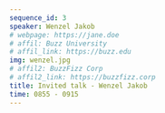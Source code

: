 ```yaml
---
sequence_id: 3
speaker: Wenzel Jakob
# webpage: https://jane.doe
# affil: Buzz University
# affil_link: https://buzz.edu
img: wenzel.jpg
# affil2: BuzzFizz Corp
# affil2_link: https://buzzfizz.corp
title: Invited talk - Wenzel Jakob
time: 0855 - 0915
---
```

